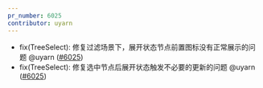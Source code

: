 ```yaml
---
pr_number: 6025
contributor: uyarn
---
```


- fix(TreeSelect): 修复过滤场景下，展开状态节点前置图标没有正常展示的问题 @uyarn ([#6025](https://github.com/Tencent/tdesign-vue-next/pull/6025))
- fix(TreeSelect): 修复选中节点后展开状态触发不必要的更新的问题 @uyarn ([#6025](https://github.com/Tencent/tdesign-vue-next/pull/6025))
